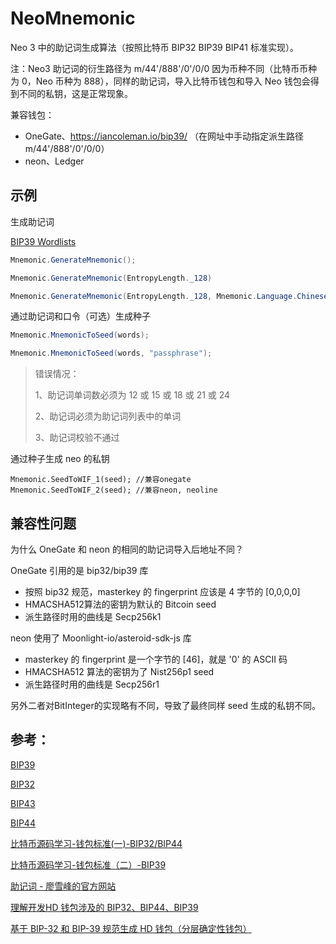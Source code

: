 # NeoMnemonic

Neo 3 中的助记词生成算法（按照比特币 BIP32 BIP39 BIP41 标准实现）。

注：Neo3 助记词的衍生路径为 m/44'/888'/0'/0/0 因为币种不同（比特币币种为 0，Neo 币种为 888），同样的助记词，导入比特币钱包和导入 Neo 钱包会得到不同的私钥，这是正常现象。

兼容钱包：

- OneGate、https://iancoleman.io/bip39/ （在网址中手动指定派生路径 m/44'/888'/0'/0/0）
- neon、Ledger

## 示例

生成助记词

[BIP39 Wordlists](https://github.com/bitcoin/bips/blob/master/bip-0039/bip-0039-wordlists.md)

```csharp
Mnemonic.GenerateMnemonic();

Mnemonic.GenerateMnemonic(EntropyLength._128)

Mnemonic.GenerateMnemonic(EntropyLength._128, Mnemonic.Language.ChineseSimplified)
```

通过助记词和口令（可选）生成种子

```csharp
Mnemonic.MnemonicToSeed(words);

Mnemonic.MnemonicToSeed(words, "passphrase");
```

> 错误情况：
>
> 1、助记词单词数必须为 12 或 15 或 18 或 21 或 24
>
> 2、助记词必须为助记词列表中的单词
>
> 3、助记词校验不通过

通过种子生成 neo 的私钥

```
Mnemonic.SeedToWIF_1(seed); //兼容onegate
Mnemonic.SeedToWIF_2(seed); //兼容neon, neoline
```

## 兼容性问题

为什么 OneGate 和 neon 的相同的助记词导入后地址不同？

OneGate 引用的是 bip32/bip39 库

- 按照 bip32 规范，masterkey 的 fingerprint 应该是 4 字节的 [0,0,0,0]
- HMACSHA512算法的密钥为默认的 Bitcoin seed
- 派生路径时用的曲线是 Secp256k1

neon 使用了 Moonlight-io/asteroid-sdk-js 库

- masterkey 的 fingerprint 是一个字节的 [46]，就是 '0' 的 ASCII 码
- HMACSHA512 算法的密钥为了 Nist256p1 seed
- 派生路径时用的曲线是 Secp256r1

另外二者对BitInteger的实现略有不同，导致了最终同样 seed 生成的私钥不同。

## 参考：

[BIP39](https://github.com/bitcoin/bips/blob/master/bip-0039.mediawiki)

[BIP32](https://github.com/bitcoin/bips/blob/master/bip-0032.mediawiki)

[BIP43](https://github.com/bitcoin/bips/blob/master/bip-0043.mediawiki)

[BIP44](https://github.com/bitcoin/bips/blob/master/bip-0044.mediawiki)

[比特币源码学习-钱包标准(一)-BIP32/BIP44](https://blog.csdn.net/m0_37847176/article/details/82011876)

[比特币源码学习-钱包标准（二）-BIP39](https://blog.csdn.net/m0_37847176/article/details/82177627)

[助记词 - 廖雪峰的官方网站](https://www.liaoxuefeng.com/wiki/1207298049439968/1207320517404448)

[理解开发HD 钱包涉及的 BIP32、BIP44、BIP39](https://learnblockchain.cn/2018/09/28/hdwallet/)

[基于 BIP-32 和 BIP-39 规范生成 HD 钱包（分层确定性钱包）](https://stevenocean.github.io/2018/09/23/generate-hd-wallet-by-bip39.html)
